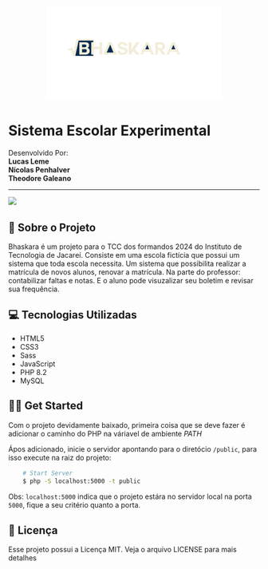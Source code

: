 <h1 align="center" style="border: none"><img src="public/assets/images/home/logo-dark.png">

# Sistema Escolar Experimental
Desenvolvido Por: <br>
<span style="font-weight: bold">Lucas Leme</span> <br>
<span style="font-weight: bold">Nícolas Penhalver</span> <br>
<span style="font-weight: bold">Theodore Galeano</span> <br>

<hr>

<img src="https://i.imgur.com/JRkKHcL.png">

## 📖 Sobre o Projeto 
Bhaskara é um projeto para o TCC dos formandos 2024 do Instituto de Tecnologia de Jacareí. Consiste em uma escola fictícia que possui um sistema que toda escola necessita. Um sistema que possibilita realizar a matrícula de novos alunos, renovar a matrícula. Na parte do professor: contabilizar faltas e notas. E o aluno pode visuzalizar seu boletim e revisar sua frequência.

## 💻 Tecnologias Utilizadas

- HTML5
- CSS3
- Sass
- JavaScript
- PHP 8.2
- MySQL

## 🏃‍♂️ Get Started
Com o projeto devidamente baixado, primeira coisa que se deve fazer é adicionar o caminho do PHP na váriavel de ambiente *PATH* 

Ápos adicionado, inicie o servidor apontando para o diretócio `/public`, para isso execute na raiz do projeto:

```bash
    # Start Server
    $ php -S localhost:5000 -t public
```

Obs: `localhost:5000` indica que o projeto estára no servidor local na porta `5000`, fique a seu critério quanto a porta.

## 🧾 Licença
Esse projeto possui a Licença MIT. Veja o arquivo LICENSE para mais detalhes
